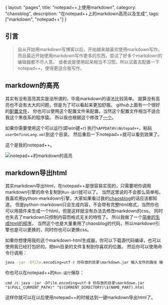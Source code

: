 {
layout: "pages",
title: "notepad++上使用markdown",
category: "chaosblog",
description: "在notepad++上的markdown高亮以及生成",
tags: ["markdown", "notepad++"]
}

引言
----
> 自从开始用markdown写博客以后，开始越来越喜欢使用markdown写作，
> 而且最近开始使用markdown写作更多的东西，尝试了好多个markdown的编辑器都不尽人意。
> 或者说是使用起来相当不习惯。所以试着去配置一下notepad++。使得更适合我写作。

markdown的高亮
----
其实有没有高亮其实是没所谓的，毕竟markdown的语法比较简单。
就算没有高亮也不会有太大的问题，但是为了可以看起来更加舒服。
github上面有一个很好的[配置文件](https://github.com/robwierzbowski/Notepad---Markdown-Highlighting/blob/master/userDefineLang.xml)，
你也可以使用这个配置文件来配置。当然这个配置文件相当不适合我这个黑夜系的程序猿。
所以我也根据这个修改了[一个](https://github.com/chaopeng/Notepad---Markdown-Highlighting/blob/master/userDefineLang.xml)。 

如果你需要使用这个可以运行(即win键+r) 执行`%APPDATA%\Notepad++`，粘贴`userDefineLang.xml`到这个目录。
然后重启一下notepad++就可以看到效果了。

这个是我的notepad++。

![notepad++的markdown的高亮](http://i1303.photobucket.com/albums/ag154/chaopeng/blog/markdown-highlight_zps5814eb57.jpg)

markdown导出html
----
其实markdown导出html，在notepad++是很容易实现的，只需要吧你调用markdown引擎的命令复制到`Run-运行`就可以了。
当然这里说的不会那么简单啦。
我喜欢用python-markdown引擎，大家如果看过我的[chaosblog](https://github.com/chaopeng/chaosblog)的话应该都知道。
但是python-markdown只会生成内容，不会带有完整html格式，当然你也可以用插件来生成一个html，但是这样就没有办法去修改markdown的css。
同时也失去了markdown只控制内容而格式无关的特性了。
所以我做了一个[简单的生成html的程序](https://github.com/chaopeng/chaos-markdown)，
当然这个也是大量重用了chaosblog的代码，所以markdown引擎也是可以更换的，同时你也可以更换css。

如果你想使用我的这个markdown-html生成器，你可以下载源代码编译，也可以使用我已经打包好的。把bin目录的文件复制到你喜欢的位置。
然后你可以使用命令行调用：
```bat
java -jar -Dfile.encoding=utf-8 你存放的目录\markdown.jar 输入文件的路径 输出文件的路径 
```

你也可以在notepad++的`Run-运行`保存：
```npp-cmd
cmd /c java -jar -Dfile.encoding=utf-8 你存放的目录\markdown.jar "$(FULL_CURRENT_PATH)" "$(CURRENT_DIRECTORY)\$(NAME_PART).html
```
这样你就可以在以后使用notepad++的时候达到一键markdown导出html了。
